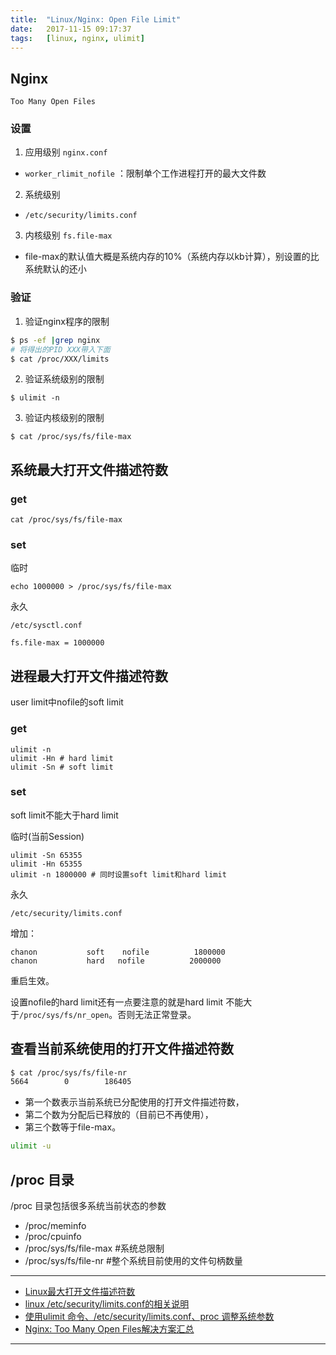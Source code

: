 ```yaml
---
title:  "Linux/Nginx: Open File Limit"
date:   2017-11-15 09:17:37
tags:   [linux, nginx, ulimit]
---
```



## Nginx

`Too Many Open Files`

### 设置

1. 应用级别 `nginx.conf`
  - `worker_rlimit_nofile` ：限制单个工作进程打开的最大文件数
2. 系统级别
  - `/etc/security/limits.conf`
3. 内核级别 `fs.file-max`
  - file-max的默认值大概是系统内存的10%（系统内存以kb计算），别设置的比系统默认的还小

### 验证

1. 验证nginx程序的限制

```sh
$ ps -ef |grep nginx
# 将得出的PID XXX带入下面
$ cat /proc/XXX/limits
```

2. 验证系统级别的限制

```
$ ulimit -n
```

3. 验证内核级别的限制

```
$ cat /proc/sys/fs/file-max
```

## 系统最大打开文件描述符数

### get

```
cat /proc/sys/fs/file-max
```

### set

临时

```
echo 1000000 > /proc/sys/fs/file-max
```

永久

`/etc/sysctl.conf`

```
fs.file-max = 1000000
```

## 进程最大打开文件描述符数

user limit中nofile的soft limit

### get
```
ulimit -n
ulimit -Hn # hard limit
ulimit -Sn # soft limit
```

### set

soft limit不能大于hard limit

临时(当前Session)

```
ulimit -Sn 65355
ulimit -Hn 65355
ulimit -n 1800000 # 同时设置soft limit和hard limit
```

永久

`/etc/security/limits.conf`

增加：

```
chanon           soft    nofile          1800000
chanon           hard   nofile          2000000
```

重启生效。

设置nofile的hard limit还有一点要注意的就是hard limit
不能大于`/proc/sys/fs/nr_open`。否则无法正常登录。

## 查看当前系统使用的打开文件描述符数

```sh
$ cat /proc/sys/fs/file-nr
5664        0        186405
```

- 第一个数表示当前系统已分配使用的打开文件描述符数，
- 第二个数为分配后已释放的（目前已不再使用），
- 第三个数等于file-max。

```sh
ulimit -u
```

## /proc 目录

/proc 目录包括很多系统当前状态的参数

- /proc/meminfo
- /proc/cpuinfo
- /proc/sys/fs/file-max #系统总限制
- /proc/sys/fs/file-nr #整个系统目前使用的文件句柄数量


---

- [Linux最大打开文件描述符数](http://blog.csdn.net/superchanon/article/details/13303705)
- [linux /etc/security/limits.conf的相关说明](http://blog.csdn.net/taijianyu/article/details/5976319)
- [使用ulimit 命令、/etc/security/limits.conf、proc 调整系统参数](http://www.jianshu.com/p/23ee9db2a620)
- [Nginx: Too Many Open Files解决方案汇总](http://blog.csdn.net/jacson_bai/article/details/42171637)

---